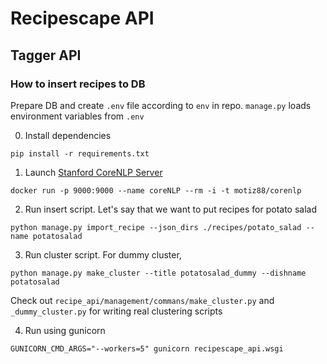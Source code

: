 # Recipescape API

## Tagger API

### How to insert recipes to DB

Prepare DB and create `.env` file according to `env` in repo. `manage.py` loads environment variables from `.env` 

0. Install dependencies
```commandline
pip install -r requirements.txt
```

1. Launch [Stanford CoreNLP Server](https://stanfordnlp.github.io/CoreNLP/corenlp-server.html)
```commandline
docker run -p 9000:9000 --name coreNLP --rm -i -t motiz88/corenlp
```

2. Run insert script. Let's say that we want to put recipes for potato salad
```commandline
python manage.py import_recipe --json_dirs ./recipes/potato_salad --name potatosalad
```

3. Run cluster script. For dummy cluster,
```commandline
python manage.py make_cluster --title potatosalad_dummy --dishname potatosalad
```
Check out `recipe_api/management/commans/make_cluster.py` and `_dummy_cluster.py` for writing real clustering scripts

4. Run using gunicorn
```commandline
GUNICORN_CMD_ARGS="--workers=5" gunicorn recipescape_api.wsgi
```
